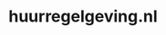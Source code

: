 ---
layout: post
title:  "huurregelgeving.nl"
internal_url:  "/dutchgov/huurregelgeving.nl.html"
categories: dutchgov
---
